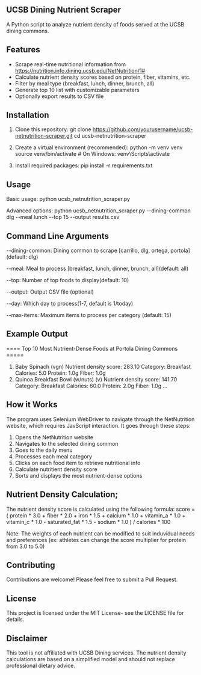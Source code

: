 ## UCSB Dining Nutrient Scraper
A Python script to analyze nutrient density of foods served at the UCSB dining commons. 

## Features
- Scrape real-time nutritional information from https://nutrition.info.dining.ucsb.edu/NetNutrition/1#
- Calculate nutrient density scores based on protein, fiber, vitamins, etc.
- Filter by meal type (breakfast, lunch, dinner, brunch, all)
- Generate top 10 list with customizable parameters
- Optionally export results to CSV file

## Installation
1. Clone this repository:
git clone https://github.com/yourusername/ucsb-netnutrition-scraper.git
cd ucsb-netnutrition-scraper

2. Create a virtual environment (recommended):
python -m venv venv
source venv/bin/activate  # On Windows: venv\Scripts\activate

3. Install required packages:
pip install -r requirements.txt

## Usage
Basic usage:
python ucsb_netnutrition_scraper.py

Advanced options:
python ucsb_netnutrition_scraper.py --dining-common dlg --meal lunch --top 15 --output results.csv

## Command Line Arguments
--dining-common: Dining common to scrape
[carrillo, dlg, ortega, portola](default: dlg)

--meal: Meal to process [breakfast, lunch, dinner, brunch, all](default: all)

--top: Number of top foods to display(default: 10)

--output: Output CSV file (optional)

--day: Which day to process(1-7, default is 1/today)

--max-items: Maximum items to process per category (default: 15)

## Example Output
==== Top 10 Most Nutrient-Dense Foods at Portola Dining Commons =====

1. Baby Spinach (vgn)
        Nutrient density score: 283.10
        Category: Breakfast
        Calories: 5.0
        Protein: 1.0g
        Fiber: 1.0g
2. Quinoa Breakfast Bowl (w/nuts) (v)
        Nutrient density score: 141.70
        Category: Breakfast
        Calories: 60.0
        Protein: 2.0g
        Fiber: 1.0g
...

## How it Works
The program uses Selenium WebDriver to navigate through the NetNutrition website, which requires JavScript interaction. It goes through these steps:
1. Opens the NetNutrition website
2. Navigates to the selected dining common
3. Goes to the daily menu
4. Processes each meal category
5. Clicks on each food item to retrieve nutritional info
6. Calculate nutritient density score
7. Sorts and displays the most nutrient-dense options

## Nutrient Density Calculation;
The nutrient density score is calculated using the following formula:
score = (
    protein * 3.0 + 
    fiber * 2.0 + 
    iron * 1.5 + 
    calcium * 1.0 + 
    vitamin_a * 1.0 + 
    vitamin_c * 1.0 - 
    saturated_fat * 1.5 - 
    sodium * 1.0
) / calories * 100

Note: The weights of each nutrient can be modified to suit induvidual needs and preferences (ex: athletes can change the score multiplier for protein from 3.0 to 5.0)

## Contributing
Contributions are welcome! Please feel free to submit a Pull Request.

## License
This project is licensed under the MIT License- see the LICENSE file for details.

## Disclaimer
This tool is not affiliated with UCSB Dining services. The nutrient density calculations are based on a simplified model and should not replace professional dietary advice.
